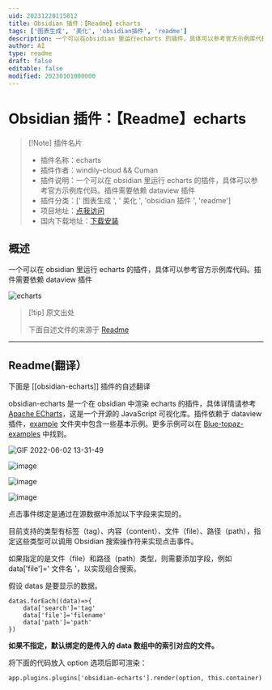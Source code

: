 ```yaml
---
uid: 20231220115812
title: Obsidian 插件：【Readme】echarts
tags: ['图表生成', '美化', 'obsidian插件', 'readme']
description: 一个可以在obsidian 里运行echarts 的插件，具体可以参考官方示例库代码。插件需要依赖dataview插件
author: AI
type: readme
draft: false
editable: false
modified: 20230101000000
---
```


# Obsidian 插件：【Readme】echarts

> [!Note] 插件名片
> - 插件名称：echarts
> - 插件作者：windily-cloud && Cuman
> - 插件说明：一个可以在 obsidian 里运行 echarts 的插件，具体可以参考官方示例库代码。插件需要依赖 dataview 插件
> - 插件分类：[' 图表生成 ', ' 美化 ', 'obsidian 插件 ', 'readme']
> - 项目地址：[点我访问](https://github.com/cumany/obsidian-echarts)
> - 国内下载地址：[下载安装](https://pkmer.cn/products/plugin/pluginMarket/?obsidian-echarts)

## 概述

一个可以在 obsidian 里运行 echarts 的插件，具体可以参考官方示例库代码。插件需要依赖 dataview 插件

![echarts](https://cdn.pkmer.cn/covers/obsidian-echarts.png!pkmer)

> [!tip] 原文出处
>
>下面自述文件的来源于 [Readme](https://ghproxy.net/https://raw.githubusercontent.com/cumany/obsidian-echarts/main/README.md)

---

## Readme(翻译）

下面是 [[obsidian-echarts]] 插件的自述翻译

obsidian-echarts 是一个在 obsidian 中渲染 echarts 的插件，具体详情请参考 [Apache ECharts](https://echarts.apache.org/en/index.html)，这是一个开源的 JavaScript 可视化库。插件依赖于 dataview 插件，[example](https://github.com/cumany/obsidian-echarts/tree/main/example) 文件夹中包含一些基本示例。更多示例可以在 [Blue-topaz-examples](https://github.com/cumany/Blue-topaz-examples) 中找到。

![GIF 2022-06-02 13-31-49](https://cdn.pkmer.cn/covers/obsidian-echarts_1_0.gif)

![image](https://cdn.pkmer.cn/covers/obsidian-echarts_1_1.png!pkmer)

![image](https://cdn.pkmer.cn/covers/obsidian-echarts_1_2.png!pkmer)

![image](https://cdn.pkmer.cn/covers/obsidian-echarts_1_3.png!pkmer)

点击事件绑定是通过在源数据中添加以下字段来实现的。

目前支持的类型有标签（tag）、内容（content）、文件（file）、路径（path），指定这些类型可以调用 Obsidian 搜索操作符来实现点击事件。

如果指定的是文件（file）和路径（path）类型，则需要添加字段，例如 data['file']=' 文件名 '，以实现组合搜索。

假设 datas 是要显示的数据。

```
datas.forEach((data)=>{
	data['search']='tag'
	data['file']='filename'
	data['path']='path'
})
```

**如果不指定，默认绑定的是传入的 data 数组中的索引对应的文件。**

将下面的代码放入 option 选项后即可渲染：

```
app.plugins.plugins['obsidian-echarts'].render(option, this.container)
```